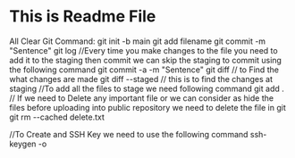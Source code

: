 # This is Readme File
All Clear
Git Command:
git init -b main
git add filename
git commit -m "Sentence"
git log
//Every time you make changes to the file you need to add it to the staging then commit
we can skip the staging to commit using the following command
git commit -a -m "Sentence"
git diff // to Find the what changes are made
git diff --staged // this is to find the changes at staging
//To add all the files to stage we need following command
git add .
// If we need to Delete any important file or we can consider as hide the files before uploading into public repository we need to delete the file in git
git rm --cached delete.txt

//To Create and SSH Key we need to use the following command
ssh-keygen -o
